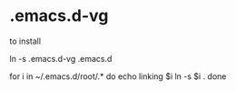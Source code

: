 # .emacs.d-vg

to install

ln -s .emacs.d-vg .emacs.d

for i in ~/.emacs.d/root/.*
do
	echo linking $i
	ln -s $i .
done


